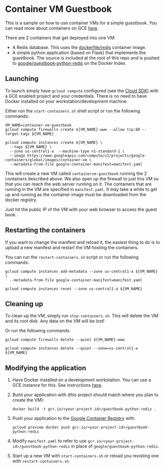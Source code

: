 # Container VM Guestbook

This is a sample on how to use container VMs for a simple guestbook.  You can read more about containers on GCE [here](https://developers.google.com/compute/docs/containers).

There are 2 containers that get deployed into one VM:

  * A Redis database.  This uses the [dockerfile/redis](https://index.docker.io/u/dockerfile/redis/) container image.
  * A simple python application (based on Flask) that implements the guestbook. The source is included at the root of this repo and is pushed to [google/guestbook-python-redis](https://index.docker.io/u/google/guestbook-python-redis/) on the Docker Index.

## Launching
To launch simply have `gcloud compute` configured (see the [Cloud SDK](https://developers.google.com/cloud/sdk/)) with a GCE enabled project and your credentials.  There is no need to have Docker installed on your workstation/development machine.

Either run the `start-containers.sh` shell script or run the following commands:

```
VM_NAME=container-vm-guestbook
gcloud compute firewalls create ${VM_NAME}-www --allow tcp:80 --target-tags ${VM_NAME}

gcloud compute instances create ${VM_NAME} \
  --tags ${VM_NAME} \
  --zone us-central1-a  --machine-type n1-standard-1 \
  --image https://www.googleapis.com/compute/v1/projects/google-containers/global/images/container-vm \
  --metadata-from-file google-container-manifest=manifest.yaml
```

This will create a new VM called `containervm-guestbook` running the 2 containers described above.  We also open up the firewall to just this VM so that you can reach the web server running on it.  The containers that are running in the VM are specified in `manifest.yaml`.  It may take a while to get up and running as the container image must be downloaded from the docker registry.

Just hit the public IP of the VM with your web browser to access the guest book.

## Restarting the containers
If you want to change the manifest and reload it, the easiest thing to do is to upload a new manifest and restart the VM hosting the containers.

You can run the `restart-containers.sh` script or run the following commands:
```
gcloud compute instances add-metadata --zone us-central1-a ${VM_NAME} \
  --metadata-from-file google-container-manifest=manifest.yaml

gcloud compute instances reset --zone us-central1-a ${VM_NAME}
```

## Cleaning up
To clean up the VM, simply run `stop-containers.sh`.  This will delete the VM and its root disk.  Any data on the VM will be lost!

Or run the following commands:
```
gcloud compute firewalls delete --quiet ${VM_NAME}-www

gcloud compute instances delete --quiet --zone=us-central1-a ${VM_NAME}
```

## Modifying the application

  1. Have Docker installed on a development workstation.  You can use a GCE instance for this.  See instructions [here](http://docs.docker.io/installation/google/).
  1. Build your application with (this project should match where you plan to create the VM):
  
     ```
     docker build -t gcr.io/<your-project-id>/guestbook-python-redis .
	 ```
  1. Push your application to the [Google Container Registry](https://gcr.io) with:
  
     ```
	 gcloud preview docker push gcr.io/<your-project-id>/guestbook-python-redis
	 ```
  1. Modify `manifest.yaml` to refer to use `gcr.io/<your-project-id>/guestbook-python-redis` in place of `google/guestbook-python-redis`.
  1. Start up a new VM with `start-containers.sh` or reload you rexisting one with `restart-containers.sh`.
